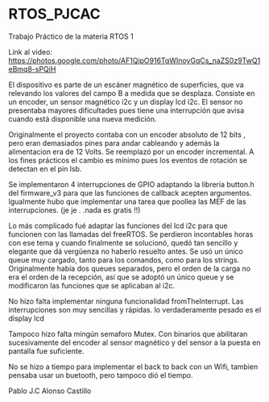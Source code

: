 # RTOS_PJCAC
Trabajo Práctico de la materia RTOS 1 

Link al video:
https://photos.google.com/photo/AF1QipO916TqWInoyGqCs_naZS0z9TwQ1eBmq8-sPQiH


El dispositivo es parte de un escáner magnético de superficies, que va relevando los valores del campo B a medida que se desplaza. Consiste en un encoder, un sensor magnético i2c y un display lcd i2c. El sensor no presentaba mayores dificultades pues tiene una interrupción que avisa cuando está disponible una nueva medición.  

Originalmente el proyecto contaba con un encoder absoluto de 12 bits , pero eran demasiados pines para andar cableando y además la alimentacion era de 12 Volts.
Se reemplazó por un encoder incremental. A los fines prácticos el cambio es mínimo pues los eventos de rotación se detectan en el pin lsb.

Se implementaron 4 interrupciones de GPIO adaptando la librería button.h del firmware_v3 para que las funciones de callback acepten argumentos. 
Igualmente hubo que implementar una tarea que poollea las MEF de las interrupciones. (je je . .nada es gratis !!)

Lo más complicado fué adaptar las funciones del lcd i2c para que funcionen con las llamadas del freeRTOS. Se perdieron incontables horas con ese tema y cuando finalmente se solucionó, quedó tan sencillo y elegante que dá vergüenza no haberlo resuelto antes.
Se usó un único queue muy cargado, tanto para los comandos, como para los strings. Originalmente había dos queues separados, pero el orden de la carga no era el orden de la recepción, así que se adoptó un único queue y se modificaron las funciones que se aplicaban al i2c.

No hizo falta implementar ninguna funcionalidad fromTheInterrupt. Las interrupciones son muy sencillas y rápidas. lo verdaderamente pesado es el display lcd 

Tampoco hizo falta mingún semaforo Mutex. Con binarios que abilitaran sucesivamente del encoder al sensor magnético y del sensor a la puesta en pantalla fue suficiente.

No se hizo a tiempo para implementar el back to back con un Wifi, tambien pensaba usar un buetooth, pero tampoco dió el tiempo.

Pablo J.C Alonso Castillo

